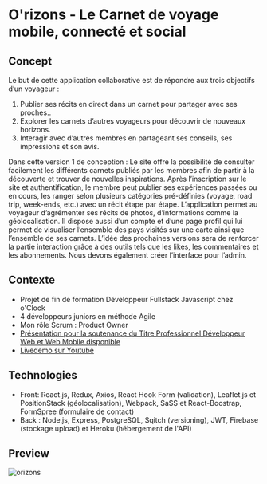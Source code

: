 # O'rizons - Le Carnet de voyage mobile, connecté et social

## Concept
Le but de cette application collaborative est de répondre aux trois objectifs d’un voyageur :

1. Publier ses récits en direct dans un carnet pour partager avec ses proches.. 
2. Explorer les carnets d’autres voyageurs pour découvrir de nouveaux horizons. 
3. Interagir avec d’autres membres en partageant ses conseils, ses impressions et son avis.

Dans cette version 1 de conception : 
Le site offre la possibilité de consulter facilement les différents carnets publiés par les membres  afin de partir à la découverte et trouver de nouvelles inspirations.
Après l’inscription sur le site et authentification, le membre peut publier ses expériences  passées ou en cours, les ranger selon plusieurs catégories pré-définies (voyage, road trip, week-ends, etc.) avec un récit étape par étape. L’application permet au voyageur d’agrémenter ses récits de photos, d’informations comme la géolocalisation. 
Il dispose aussi d’un compte et d’une page profil qui lui permet de visualiser l’ensemble des pays visités sur une carte ainsi que l’ensemble de ses carnets.
L’idée des prochaines versions sera de renforcer la partie interaction grâce à des outils tels que les likes, les commentaires et les abonnements.
Nous devons également créer l’interface pour l’admin.

## Contexte
* Projet de fin de formation Développeur Fullstack Javascript chez o'Clock
* 4 développeurs juniors en méthode Agile
* Mon rôle Scrum : Product Owner
* [Présentation pour la soutenance du Titre Professionnel Développeur Web et Web Mobile disponible](https://github.com/kamilduvert/orizons/blob/mainDev/O'rizons%20-%20Kamil%20Duvert.pdf)
* [Livedemo sur Youtube](https://youtu.be/CSQhjBBMLcw?t=3390)

## Technologies
* Front: React.js, Redux, Axios, React Hook Form (validation), Leaflet.js et PositionStack (géolocalisation), Webpack, SaSS et React-Boostrap, FormSpree (formulaire de contact)
* Back : Node.js, Express, PostgreSQL, Sqitch (versioning), JWT, Firebase (stockage upload) et Heroku (hébergement de l'API)

## Preview
![orizons](https://user-images.githubusercontent.com/65657506/112722076-afafa900-8f07-11eb-80d9-f35216ca1ff3.png)

